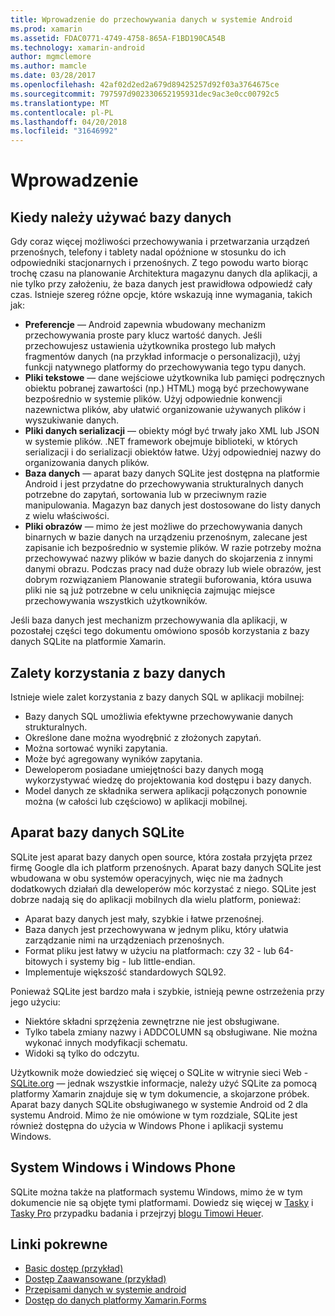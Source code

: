 ```yaml
---
title: Wprowadzenie do przechowywania danych w systemie Android
ms.prod: xamarin
ms.assetid: FDAC0771-4749-4758-865A-F1BD190CA54B
ms.technology: xamarin-android
author: mgmclemore
ms.author: mamcle
ms.date: 03/28/2017
ms.openlocfilehash: 42af02d2ed2a679d89425257d92f03a3764675ce
ms.sourcegitcommit: 797597d902330652195931dec9ac3e0cc00792c5
ms.translationtype: MT
ms.contentlocale: pl-PL
ms.lasthandoff: 04/20/2018
ms.locfileid: "31646992"
---
```

# <a name="introduction"></a>Wprowadzenie

## <a name="when-to-use-a-database"></a>Kiedy należy używać bazy danych

Gdy coraz więcej możliwości przechowywania i przetwarzania urządzeń przenośnych, telefony i tablety nadal opóźnione w stosunku do ich odpowiedniki stacjonarnych i przenośnych. Z tego powodu warto biorąc trochę czasu na planowanie Architektura magazynu danych dla aplikacji, a nie tylko przy założeniu, że baza danych jest prawidłowa odpowiedź cały czas. Istnieje szereg różne opcje, które wskazują inne wymagania, takich jak:

-  **Preferencje** — Android zapewnia wbudowany mechanizm przechowywania proste pary klucz wartość danych. Jeśli przechowujesz ustawienia użytkownika prostego lub małych fragmentów danych (na przykład informacje o personalizacji), użyj funkcji natywnego platformy do przechowywania tego typu danych.
-  **Pliki tekstowe** — dane wejściowe użytkownika lub pamięci podręcznych obiektu pobranej zawartości (np.) HTML) mogą być przechowywane bezpośrednio w systemie plików. Użyj odpowiednie konwencji nazewnictwa plików, aby ułatwić organizowanie używanych plików i wyszukiwanie danych.
-  **Pliki danych serializacji** — obiekty mógł być trwały jako XML lub JSON w systemie plików. .NET framework obejmuje biblioteki, w których serializacji i do serializacji obiektów łatwe. Użyj odpowiedniej nazwy do organizowania danych plików.
-  **Baza danych** — aparat bazy danych SQLite jest dostępna na platformie Android i jest przydatne do przechowywania strukturalnych danych potrzebne do zapytań, sortowania lub w przeciwnym razie manipulowania. Magazyn baz danych jest dostosowane do listy danych z wielu właściwości.
-  **Pliki obrazów** — mimo że jest możliwe do przechowywania danych binarnych w bazie danych na urządzeniu przenośnym, zalecane jest zapisanie ich bezpośrednio w systemie plików. W razie potrzeby można przechowywać nazwy plików w bazie danych do skojarzenia z innymi danymi obrazu. Podczas pracy nad duże obrazy lub wiele obrazów, jest dobrym rozwiązaniem Planowanie strategii buforowania, która usuwa pliki nie są już potrzebne w celu uniknięcia zajmując miejsce przechowywania wszystkich użytkowników.

Jeśli baza danych jest mechanizm przechowywania dla aplikacji, w pozostałej części tego dokumentu omówiono sposób korzystania z bazy danych SQLite na platformie Xamarin.

## <a name="advantages-of-using-a-database"></a>Zalety korzystania z bazy danych

Istnieje wiele zalet korzystania z bazy danych SQL w aplikacji mobilnej:

-  Bazy danych SQL umożliwia efektywne przechowywanie danych strukturalnych.
-  Określone dane można wyodrębnić z złożonych zapytań.
-  Można sortować wyniki zapytania.
-  Może być agregowany wyników zapytania.
-  Deweloperom posiadane umiejętności bazy danych mogą wykorzystywać wiedzę do projektowania kod dostępu i bazy danych.
-  Model danych ze składnika serwera aplikacji połączonych ponownie można (w całości lub częściowo) w aplikacji mobilnej.


## <a name="sqlite-database-engine"></a>Aparat bazy danych SQLite

SQLite jest aparat bazy danych open source, która została przyjęta przez firmę Google dla ich platform przenośnych. Aparat bazy danych SQLite jest wbudowana w obu systemów operacyjnych, więc nie ma żadnych dodatkowych działań dla deweloperów móc korzystać z niego. SQLite jest dobrze nadają się do aplikacji mobilnych dla wielu platform, ponieważ:

-  Aparat bazy danych jest mały, szybkie i łatwe przenośnej.
-  Baza danych jest przechowywana w jednym pliku, który ułatwia zarządzanie nimi na urządzeniach przenośnych.
-  Format pliku jest łatwy w użyciu na platformach: czy 32 - lub 64-bitowych i systemy big - lub little-endian.
-  Implementuje większość standardowych SQL92.


Ponieważ SQLite jest bardzo mała i szybkie, istnieją pewne ostrzeżenia przy jego użyciu:

-  Niektóre składni sprzężenia zewnętrzne nie jest obsługiwane.
-  Tylko tabela zmiany nazwy i ADDCOLUMN są obsługiwane. Nie można wykonać innych modyfikacji schematu.
-  Widoki są tylko do odczytu.


Użytkownik może dowiedzieć się więcej o SQLite w witrynie sieci Web - [SQLite.org](http://SQLite.org) — jednak wszystkie informacje, należy użyć SQLite za pomocą platformy Xamarin znajduje się w tym dokumencie, a skojarzone próbek. Aparat bazy danych SQLite obsługiwanego w systemie Android od 2 dla systemu Android.
Mimo że nie omówione w tym rozdziale, SQLite jest również dostępna do użycia w Windows Phone i aplikacji systemu Windows.

## <a name="windows-and-windows-phone"></a>System Windows i Windows Phone

SQLite można także na platformach systemu Windows, mimo że w tym dokumencie nie są objęte tymi platformami.
Dowiedz się więcej w [Tasky](~/cross-platform/app-fundamentals/building-cross-platform-applications/case-study-tasky.md) i [Tasky Pro](~/cross-platform/app-fundamentals/building-cross-platform-applications/case-study-tasky.md) przypadku badania i przejrzyj [blogu Timowi Heuer](http://timheuer.com/blog/archive/2012/06/28/seeding-your-metro-style-app-with-sqlite-database.aspx).


## <a name="related-links"></a>Linki pokrewne

- [Basic dostęp (przykład)](https://github.com/xamarin/mobile-samples/tree/master/DataAccess/Basic)
- [Dostęp Zaawansowane (przykład)](https://github.com/xamarin/mobile-samples/tree/master/DataAccess/Advanced)
- [Przepisami danych w systemie android](https://developer.xamarin.com/recipes/android/data/)
- [Dostęp do danych platformy Xamarin.Forms](~/xamarin-forms/app-fundamentals/databases.md)
